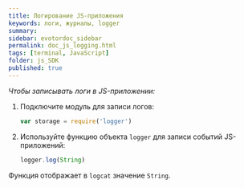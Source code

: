 ```yaml
---
title: Логирование JS-приложения
keywords: логи, журналы, logger
summary:
sidebar: evotordoc_sidebar
permalink: doc_js_logging.html
tags: [terminal, JavaScript]
folder: js_SDK
published: true
---
```

*Чтобы записывать логи в JS-приложении:*

1. Подключите модуль для записи логов:

   ```javascript
   var storage = require('logger')
   ```

2. Используйте функцию объекта `logger` для записи событий JS-приложений:

   ```javascript
   logger.log(String)
   ```

Функция отображает в `logcat` значение `String`.
